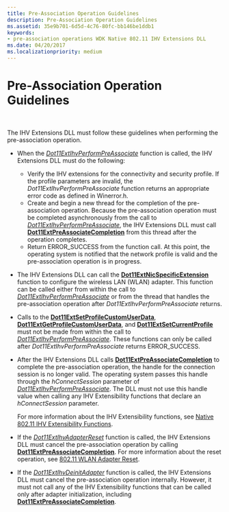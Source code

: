 ```yaml
---
title: Pre-Association Operation Guidelines
description: Pre-Association Operation Guidelines
ms.assetid: 35e9b701-6d5d-4c76-80fc-bb146be1ddb1
keywords:
- pre-association operations WDK Native 802.11 IHV Extensions DLL
ms.date: 04/20/2017
ms.localizationpriority: medium
---
```


# Pre-Association Operation Guidelines




 

The IHV Extensions DLL must follow these guidelines when performing the pre-association operation.

-   When the [*Dot11ExtIhvPerformPreAssociate*](/windows-hardware/drivers/ddi/wlanihv/nc-wlanihv-dot11extihv_perform_pre_associate) function is called, the IHV Extensions DLL must do the following:
    -   Verify the IHV extensions for the connectivity and security profile. If the profile parameters are invalid, the *Dot11ExtIhvPerformPreAssociate* function returns an appropriate error code as defined in Winerror.h.
    -   Create and begin a new thread for the completion of the pre-association operation. Because the pre-association operation must be completed asynchronously from the call to [*Dot11ExtIhvPerformPreAssociate*](/windows-hardware/drivers/ddi/wlanihv/nc-wlanihv-dot11extihv_perform_pre_associate), the IHV Extensions DLL must call [**Dot11ExtPreAssociateCompletion**](/windows-hardware/drivers/ddi/wlanihv/nc-wlanihv-dot11ext_pre_associate_completion) from this thread after the operation completes.
    -   Return ERROR\_SUCCESS from the function call. At this point, the operating system is notified that the network profile is valid and the pre-association operation is in progress.
-   The IHV Extensions DLL can call the [**Dot11ExtNicSpecificExtension**](/windows-hardware/drivers/ddi/wlanihv/nc-wlanihv-dot11ext_nic_specific_extension) function to configure the wireless LAN (WLAN) adapter. This function can be called either from within the call to [*Dot11ExtIhvPerformPreAssociate*](/windows-hardware/drivers/ddi/wlanihv/nc-wlanihv-dot11extihv_perform_pre_associate) or from the thread that handles the pre-association operation after *Dot11ExtIhvPerformPreAssociate* returns.

-   Calls to the [**Dot11ExtSetProfileCustomUserData**](/windows-hardware/drivers/ddi/wlanihv/nc-wlanihv-dot11ext_set_profile_custom_user_data), [**Dot11ExtGetProfileCustomUserData**](/windows-hardware/drivers/ddi/wlanihv/nc-wlanihv-dot11ext_get_profile_custom_user_data), and [**Dot11ExtSetCurrentProfile**](/windows-hardware/drivers/ddi/wlanihv/nc-wlanihv-dot11ext_set_current_profile) must not be made from within the call to [*Dot11ExtIhvPerformPreAssociate*](/windows-hardware/drivers/ddi/wlanihv/nc-wlanihv-dot11extihv_perform_pre_associate). These functions can only be called after *Dot11ExtIhvPerformPreAssociate* returns ERROR\_SUCCESS.

-   After the IHV Extensions DLL calls [**Dot11ExtPreAssociateCompletion**](/windows-hardware/drivers/ddi/wlanihv/nc-wlanihv-dot11ext_pre_associate_completion) to complete the pre-association operation, the handle for the connection session is no longer valid. The operating system passes this handle through the *hConnectSession* parameter of [*Dot11ExtIhvPerformPreAssociate*](/windows-hardware/drivers/ddi/wlanihv/nc-wlanihv-dot11extihv_perform_pre_associate). The DLL must not use this handle value when calling any IHV Extensibility functions that declare an *hConnectSession* parameter.

    For more information about the IHV Extensibility functions, see [Native 802.11 IHV Extensibility Functions](./native-802-11-ihv-extensibility-functions.md).

-   If the [*Dot11ExtIhvAdapterReset*](/windows-hardware/drivers/ddi/wlanihv/nc-wlanihv-dot11extihv_adapter_reset) function is called, the IHV Extensions DLL must cancel the pre-association operation by calling [**Dot11ExtPreAssociateCompletion**](/windows-hardware/drivers/ddi/wlanihv/nc-wlanihv-dot11ext_pre_associate_completion). For more information about the reset operation, see [802.11 WLAN Adapter Reset](802-11-wlan-adapter-reset.md).

-   If the [*Dot11ExtIhvDeinitAdapter*](/windows-hardware/drivers/ddi/wlanihv/nc-wlanihv-dot11extihv_deinit_adapter) function is called, the IHV Extensions DLL must cancel the pre-association operation internally. However, it must not call any of the IHV Extensibility functions that can be called only after adapter initialization, including [**Dot11ExtPreAssociateCompletion**](/windows-hardware/drivers/ddi/wlanihv/nc-wlanihv-dot11ext_pre_associate_completion).

 

 